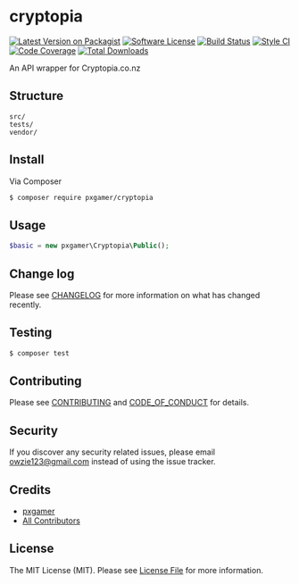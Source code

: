 # cryptopia

[![Latest Version on Packagist][ico-version]][link-packagist]
[![Software License][ico-license]](LICENSE.md)
[![Build Status][ico-travis]][link-travis]
[![Style CI][ico-styleci]][link-styleci]
[![Code Coverage][ico-code-quality]][link-code-quality]
[![Total Downloads][ico-downloads]][link-downloads]

An API wrapper for Cryptopia.co.nz

## Structure

```
src/
tests/
vendor/
```

## Install

Via Composer

```bash
$ composer require pxgamer/cryptopia
```

## Usage

```php
$basic = new pxgamer\Cryptopia\Public();
```

## Change log

Please see [CHANGELOG](CHANGELOG.md) for more information on what has changed recently.

## Testing

```bash
$ composer test
```

## Contributing

Please see [CONTRIBUTING](CONTRIBUTING.md) and [CODE_OF_CONDUCT](CODE_OF_CONDUCT.md) for details.

## Security

If you discover any security related issues, please email owzie123@gmail.com instead of using the issue tracker.

## Credits

- [pxgamer][link-author]
- [All Contributors][link-contributors]

## License

The MIT License (MIT). Please see [License File](LICENSE.md) for more information.

[ico-version]: https://img.shields.io/packagist/v/pxgamer/cryptopia.svg?style=flat-square
[ico-license]: https://img.shields.io/badge/license-MIT-brightgreen.svg?style=flat-square
[ico-travis]: https://img.shields.io/travis/pxgamer/cryptopia/master.svg?style=flat-square
[ico-styleci]: https://styleci.io/repos/117662532/shield
[ico-code-quality]: https://img.shields.io/codecov/c/github/pxgamer/cryptopia.svg?style=flat-square
[ico-downloads]: https://img.shields.io/packagist/dt/pxgamer/cryptopia.svg?style=flat-square

[link-packagist]: https://packagist.org/packages/pxgamer/cryptopia
[link-travis]: https://travis-ci.org/pxgamer/cryptopia
[link-styleci]: https://styleci.io/repos/117662532
[link-code-quality]: https://codecov.io/gh/pxgamer/cryptopia
[link-downloads]: https://packagist.org/packages/pxgamer/cryptopia
[link-author]: https://github.com/pxgamer
[link-contributors]: ../../contributors

